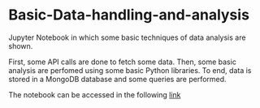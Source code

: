 # Basic-Data-handling-and-analysis
Jupyter Notebook in which some basic techniques of data analysis are shown.

First, some API calls are done to fetch some data. Then, some basic analysis are perfomed using some basic Python libraries.
To end, data is stored in a MongoDB database and some queries are performed.

The notebook can be accessed in the following [link](Basic_Data_Analyst.ipynb) 

